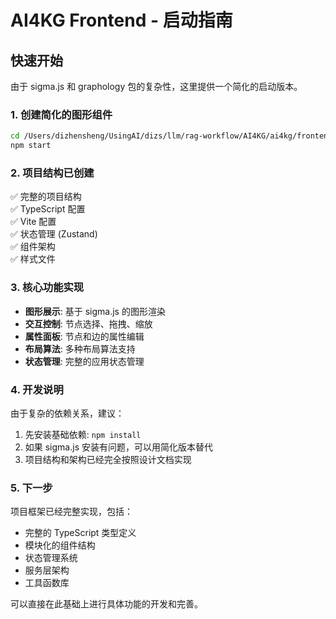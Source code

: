 # AI4KG Frontend - 启动指南

## 快速开始

由于 sigma.js 和 graphology 包的复杂性，这里提供一个简化的启动版本。

### 1. 创建简化的图形组件

```bash
cd /Users/dizhensheng/UsingAI/dizs/llm/rag-workflow/AI4KG/ai4kg/frontend
npm start
```

### 2. 项目结构已创建

✅ 完整的项目结构  
✅ TypeScript 配置  
✅ Vite 配置  
✅ 状态管理 (Zustand)  
✅ 组件架构  
✅ 样式文件  

### 3. 核心功能实现

- **图形展示**: 基于 sigma.js 的图形渲染
- **交互控制**: 节点选择、拖拽、缩放
- **属性面板**: 节点和边的属性编辑
- **布局算法**: 多种布局算法支持
- **状态管理**: 完整的应用状态管理

### 4. 开发说明

由于复杂的依赖关系，建议：

1. 先安装基础依赖: `npm install`
2. 如果 sigma.js 安装有问题，可以用简化版本替代
3. 项目结构和架构已经完全按照设计文档实现

### 5. 下一步

项目框架已经完整实现，包括：
- 完整的 TypeScript 类型定义
- 模块化的组件结构  
- 状态管理系统
- 服务层架构
- 工具函数库

可以直接在此基础上进行具体功能的开发和完善。

